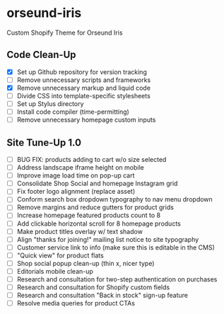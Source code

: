 # orseund-iris
Custom Shopify Theme for Orseund Iris

## Code Clean-Up

- [x] Set up Github repository for version tracking
- [ ] Remove unnecessary scripts and frameworks
- [x] Remove unnecessary markup and liquid code
- [ ] Divide CSS into template-specific stylesheets
- [ ] Set up Stylus directory
- [ ] Install code compiler (time-permitting)
- [ ] Remove unnecessary homepage custom inputs

## Site Tune-Up 1.0

- [ ] BUG FIX: products adding to cart w/o size selected
- [ ] Address landscape iframe height on mobile
- [ ] Improve image load time on pop-up cart
- [ ] Consolidate Shop Social and homepage Instagram grid
- [ ] Fix footer logo alignment (replace asset)
- [ ] Conform search box dropdown typography to nav menu dropdown
- [ ] Remove margins and reduce gutters for product grids
- [ ] Increase homepage featured products count to 8
- [ ] Add clickable horizontal scroll for 8 homepage products
- [ ] Make product titles overlay w/ text shadow
- [ ] Align "thanks for joining!" mailing list notice to site typography
- [ ] Customer service link to info (make sure this is editable in the CMS)
- [ ] "Quick view" for product flats
- [ ] Shop social popup clean-up (thin x, nicer type)
- [ ] Editorials mobile clean-up
- [ ] Research and consultation for two-step authentication on purchases
- [ ] Research and consultation for Shopify custom fields
- [ ] Research and consultation "Back in stock" sign-up feature
- [ ] Resolve media queries for product CTAs